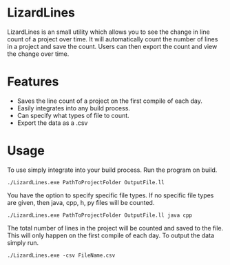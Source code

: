 # LizardLines

LizardLines is an small utility which allows you to see the change in line count of a project over time. It will automatically count the number of lines in a project and save the count. Users can then export the count and view the change over time.

# Features

  - Saves the line count of a project on the first compile of each day.
  - Easily integrates into any build process.
  - Can specify what types of file to count.
  - Export the data as a .csv

# Usage
To use simply integrate into your build process. Run the program on build.
```
./LizardLines.exe PathToProjectFolder OutputFile.ll 
```
You have the option to specify specific file types. If no specific file types are given, then java, cpp, h, py files will be counted.
```
./LizardLines.exe PathToProjectFolder OutputFile.ll java cpp
```
The total number of lines in the project will be counted and saved to the file. This will only happen on the first compile of each day.
To output the data simply run.
```
./LizardLines.exe -csv FileName.csv
```